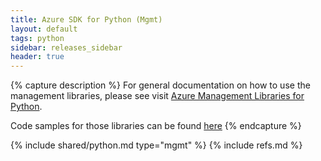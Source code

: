 ```yaml
---
title: Azure SDK for Python (Mgmt)
layout: default
tags: python
sidebar: releases_sidebar
header: true
---
```

{% capture description %} 
For general documentation on how to use the management libraries, please see visit [Azure Management Libraries for Python](https://aka.ms/azsdk/python/mgmt). 

Code samples for those libraries can be found [here](https://docs.microsoft.com/samples/browse/?languages=python&term=Getting%20started%20-%20Managing)
{% endcapture %}

{% include shared/python.md type="mgmt" %}
{% include refs.md %}
